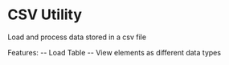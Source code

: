 # CSV Utility
Load and process data stored in a csv file

Features:
  -- Load Table
  -- View elements as different data types
